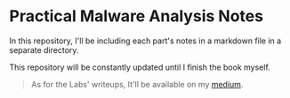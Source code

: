 # Practical Malware Analysis Notes

In this repository, I'll be including each part's notes in a markdown file in a separate directory.

This repository will be constantly updated until I finish the book myself.

>As for the Labs' writeups, It'll be available on my [medium](https://medium.com/@0xf444).

